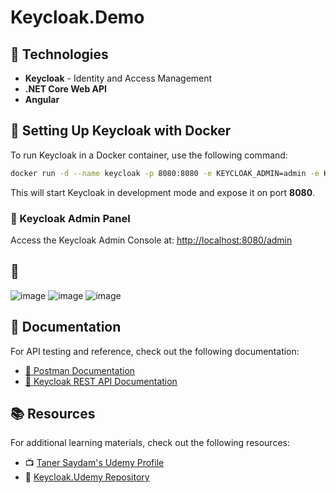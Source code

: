 # Keycloak.Demo

## 🚀 Technologies

- **Keycloak** - Identity and Access Management
- **.NET Core Web API**
- **Angular**

## 🐳 Setting Up Keycloak with Docker

To run Keycloak in a Docker container, use the following command:

```sh
docker run -d --name keycloak -p 8080:8080 -e KEYCLOAK_ADMIN=admin -e KEYCLOAK_ADMIN_PASSWORD=admin quay.io/keycloak/keycloak:25.0.2 start-dev
```

This will start Keycloak in development mode and expose it on port **8080**.

### 🔑 Keycloak Admin Panel

Access the Keycloak Admin Console at: [http://localhost:8080/admin](http://localhost:8080/admin)

## 📸

![image](https://github.com/user-attachments/assets/ef65a792-1a85-4598-b1fc-e146bf4d989f)
![image](https://github.com/user-attachments/assets/06aaf451-008b-4b8e-8929-e8c326bc14ca)
![image](https://github.com/user-attachments/assets/1520fb12-2d2a-4041-8af1-8a8e89d14af6)

## 📑 Documentation

For API testing and reference, check out the following documentation:

- [📄 Postman Documentation](https://documenter.getpostman.com/view/42215598/2sAYkBs1jY#637289c4-8776-470d-8be9-38421e9556c4)
- [📘 Keycloak REST API Documentation](https://www.keycloak.org/docs-api/latest/rest-api/index.html)

## 📚 Resources

For additional learning materials, check out the following resources:

- 📺 [Taner Saydam's Udemy Profile](https://www.udemy.com/user/taner-saydam/?kw=taner+saydam&src=sac)
- 🐙 [Keycloak.Udemy Repository](https://github.com/TanerSaydam/Keycloak.Udemy)
